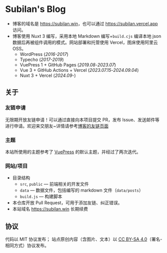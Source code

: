 # Subilan's Blog

- 博客的域名是 <https://subilan.win>，也可以通过 <https://subilan.vercel.app> 访问。
- 博客使用 Nuxt 3 编写，采用本地 Markdown 编写+`build.cjs` 编译本地 json 数据后再被组件调用的模式。网站部署和托管使用 Vercel，图床使用阿里云 OSS。
    - WordPress (*2016-2017*)
    - Typecho (*2017-2019*)
    - VuePress 1 + GitHub Pages (*2019.08*-*2023.07*)
    - Vue 3 + GitHub Actions + Vercel (*2023.07.15*-*2024.09.04*)
    - Nuxt 3 + Vercel (*2024.09*-)

## 关于

### 友链申请

无限期开放友链申请！可以通过直接向本项目提交 PR，发布 Issue、发送邮件等进行申请。欢迎来交朋友~详情请参考[博客的友链页面](https://subilan.win/Blogroll)

### 主题

本站所使用的主题参考了 [VuePress](https://vuepress.vuejs.org/) 的默认主题，并经过了两次迭代。

### 网站/项目

- 目录结构
    - `src`, `public` — 前端相关的开发文件
    - `data` — 数据文件，包括编写的 markdown 文件（`data/posts`）
    - `build.js` — 构建脚本
- 本仓库开放 Pull Request，可用于添加友链、纠正错误。
- 本站域名 https://subilan.win 长期续费

## 协议

代码以 MIT 协议发布； 站点原创内容（含图片、文本）以 [CC BY-SA 4.0](https://creativecommons.org/licenses/by-sa/4.0/deed.zh)（署名-相同方式）协议发布。
